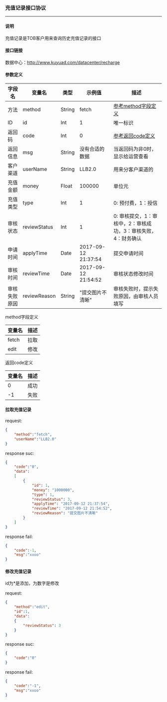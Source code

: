 ### 充值记录接口协议

***

#### 说明

充值记录是TOB客户用来查询历史充值记录的接口

#### 接口链接

数据中心：http://www.kuyuad.com/datacenter/recharge

#### 参数定义

|  字段名  |  变量名  |  类型  |  示例值  |  描述  |
|---------|----------|-------|-------|-------|
|  方法  |  method  |  String  |  fetch  |  [参考method字段定义](#jumpmethod)  |
|  ID  |  id  |  Int  |  1  |  唯一标识  |
|  返回码  |  code  | Int    | 0       | [参考返回code定义](#jumpcode) |
| 返回信息 | msg     | String | 没有合适的数据 | 当返回码为非0时，显示给运营查看 |
|  客户渠道  |  userName  | String | LLB2.0  |  用来分客户渠道的  |
|  充值金额  |  money  | Float | 100000  |  单位元  |
|  充值类型  |  type  | Int | 1  |  0: 预付费，1：授信  |
|  审核状态  |  reviewStatus  | Int | 1  |  0: 审核提交，1：审核中，2：审核成功，3：审核失败，4：财务确认  |
|  申请时间  |  applyTime  | Date | 2017-09-12 21:37:54  | 提交申请时间  |
|  审核时间  |  reviewTime  | Date | 2017-09-12 21:54:52  | 审核状态修改时间  |
|  审核失败原因  |  reviewReason  | String | "提交图片不清晰"  | 审核失败时，提示失败原因，由审核人员填写  |

<span id="jumpmethod">method字段定义</span>

| 变量名	  | 描述                            |
| ------- | --------------------------------- |
| fetch	  | 拉取                              |
| edit	  | 修改                              |

<span id="jumpcode">返回code定义</span>

| 变量名	| 描述       |
| ----- | ---------- |
| 0	    | 成功       |
| -1	  | 失败       |

#### 拉取充值记录

request:
```json
{
    "method":"fetch",
    "userName":"LLB2.0"
}
```
response suc:
```json
{
    "code":"0",
    "data":
    [
        {
            "id": 1,
            "money": "1000000",
            "type": 1,
            "reviewStatus": 3,
            "applyTime": "2017-09-12 21:37:54",
            "reviewTime": "2017-09-12 21:54:52",
            "reviewReason": "提交图片不清晰"
        }
    ]
}
```
response fail:
```json
{
    "code":-1,
    "msg":"xxoo"
}
```

#### 修改充值记录

id为*是添加，为数字是修改

request:
```json
{
    "method":"edit",
    "id":1,
    "data":
    {
        "reviewStatus": 3
    }
}
```
response suc:
```json
{
    "code":"0"
}
```
response fail:
```json
{
    "code":"-1",
    "msg":"xxoo"
}
```
